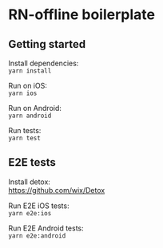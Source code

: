 # RN-offline boilerplate

## Getting started
Install dependencies:  
```yarn install```

Run on iOS:  
```yarn ios```

Run on Android:  
```yarn android```

Run tests:  
```yarn test```

## E2E tests
Install detox:  
https://github.com/wix/Detox

Run E2E iOS tests:  
```yarn e2e:ios```

Run E2E Android tests:  
```yarn e2e:android```
